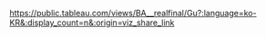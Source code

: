 https://public.tableau.com/views/BA__realfinal/Gu?:language=ko-KR&:display_count=n&:origin=viz_share_link
